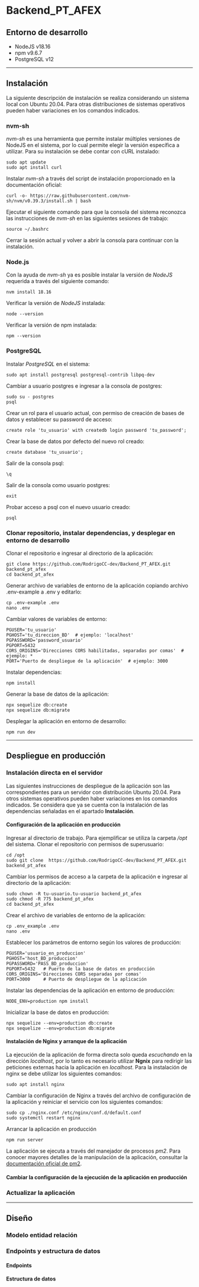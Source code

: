 # Backend_PT_AFEX

## Entorno de desarrollo
* NodeJS v18.16
* npm v9.6.7
* PostgreSQL v12

---

## Instalación
La siguiente descripción de instalación se realiza considerando un sistema local con Ubuntu 20.04. Para otras distribuciones de sistemas operativos pueden haber variaciones en los comandos indicados.
### nvm-sh
*nvm-sh* es una herramienta que permite instalar múltiples versiones de NodeJS en el sistema, por lo cual permite elegir la versión específica a utilizar. Para su instalación se debe contar con cURL instalado:
```
sudo apt update
sudo apt install curl
```
Instalar *nvm-sh* a través del script de instalación proporcionado en la documentación oficial:
```
curl -o- https://raw.githubusercontent.com/nvm-sh/nvm/v0.39.3/install.sh | bash
```
Ejecutar el siguiente comando para que la consola del sistema reconozca las instrucciones de *nvm-sh* en las siguientes sesiones de trabajo:
```
source ~/.bashrc
```
Cerrar la sesión actual y volver a abrir la consola para continuar con la instalación.

### Node.js
Con la ayuda de *nvm-sh* ya es posible instalar la versión de *NodeJS* requerida a través del siguiente comando:
```
nvm install 18.16
```
Verificar la versión de *NodeJS* instalada:
```
node --version
```
Verificar la versión de npm instalada:
```
npm --version
```

### PostgreSQL
Instalar *PostgreSQL* en el sistema:
```
sudo apt install postgresql postgresql-contrib libpq-dev
```
Cambiar a usuario postgres e ingresar a la consola de postgres:
```
sudo su - postgres
psql
```
Crear un rol para el usuario actual, con permiso de creación de bases de datos y establecer su password de acceso:
```
create role 'tu_usuario' with createdb login password 'tu_password';
```
Crear la base de datos por defecto del nuevo rol creado:
```
create database 'tu_usuario';
```
Salir de la consola psql:
```
\q
```
Salir de la consola como usuario postgres:
```
exit
```
Probar acceso a psql con el nuevo usuario creado:
```
psql
```

### Clonar repositorio, instalar dependencias, y desplegar en entorno de desarrollo
Clonar el repositorio e ingresar al directorio de la aplicación:
```
git clone https://github.com/RodrigoCC-dev/Backend_PT_AFEX.git backend_pt_afex
cd backend_pt_afex
```
Generar archivo de variables de entorno de la aplicación copiando archivo .env-example a .env y editarlo:
```
cp .env-example .env
nano .env
```
Cambiar valores de variables de entorno:
```
PGUSER='tu_usuario'
PGHOST='tu_direccion_BD'  # ejemplo: 'localhost'
PGPASSWORD='password_usuario'
PGPORT=5432
CORS_ORIGINS='Direcciones CORS habilitadas, separadas por comas'  # ejemplo: *
PORT='Puerto de despliegue de la aplicación'  # ejemplo: 3000
```
Instalar dependencias:
```
npm install
```
Generar la base de datos de la aplicación:
```
npx sequelize db:create
npx sequelize db:migrate
```
Desplegar la aplicación en entorno de desarrollo:
```
npm run dev
```

---

## Despliegue en producción
### Instalación directa en el servidor
Las siguientes instrucciones de despliegue de la aplicación son las correspondientes para un servidor con distribución Ubuntu 20.04. Para otros sistemas operativos pueden haber variaciones en los comandos indicados. Se considera que ya se cuenta con la instalación de las dependencias señaladas en el apartado __Instalación__.

#### Configuración de la aplicación en producción
Ingresar al directorio de trabajo. Para ejemplificar se utiliza la carpeta */opt* del sistema. Clonar el repositorio con permisos de superusuario:
```
cd /opt
sudo git clone  https://github.com/RodrigoCC-dev/Backend_PT_AFEX.git backend_pt_afex
```
Cambiar los permisos de acceso a la carpeta de la aplicación e ingresar al directorio de la aplicación:
```
sudo chown -R tu-usuario.tu-usuario backend_pt_afex
sudo chmod -R 775 backend_pt_afex
cd backend_pt_afex
```
Crear el archivo de variables de entorno de la aplicación:
```
cp .env_example .env
nano .env
```
Establecer los parámetros de entorno según los valores de producción:
```
PGUSER='usuario_en_produccion'
PGHOST='host_BD_produccion'
PGPASSWORD='PASS_BD_produccion'
PGPORT=5432   # Puerto de la base de datos en producción
CORS_ORIGINS='Direcciones CORS separadas por comas'
PORT=3000     # Puerto de despliegue de la aplicación
```
Instalar las dependencias de la aplicación en entorno de producción:
```
NODE_ENV=production npm install
```
Inicializar la base de datos en producción:
```
npx sequelize --env=production db:create
npx sequelize --env=production db:migrate
```

#### Instalación de Nginx y arranque de la aplicación
La ejecución de la aplicación de forma directa solo queda *escuchando* en la dirección *localhost*, por lo tanto es necesario utilizar __Ngnix__ para redirigir las peticiones externas hacia la aplicación en *localhost*. Para la instalación de nginx se debe utilizar los siguientes comandos:
```
sudo apt install nginx
```
Cambiar la configuración de Nginx a través del archivo de configuración de la aplicación y reiniciar el servicio con los siguientes comandos:
```
sudo cp ./nginx.conf /etc/nginx/conf.d/default.conf
sudo systemctl restart nginx
```
Arrancar la aplicación en producción
```
npm run server
```
La aplicación se ejecuta a través del manejador de procesos *pm2*. Para conocer mayores detalles de la manipulación de la aplicación, consultar la [documentación oficial de pm2](https://www.npmjs.com/package/pm2).

#### Cambiar la configuración de la ejecución de la aplicación en producción


### Actualizar la aplicación

---

## Diseño
### Modelo entidad relación

### Endpoints y estructura de datos
#### Endpoints

#### Estructura de datos
